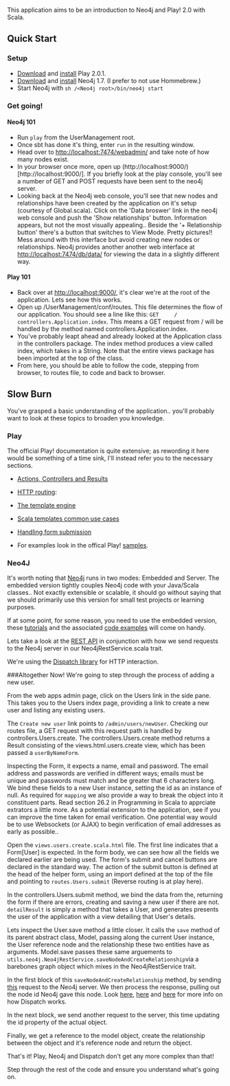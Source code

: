 This application aims to be an introduction to Neo4j and Play! 2.0 with Scala.

## Quick Start

### Setup
- [Download](http://download.playframework.org/releases/play-2.0.1.zip) and [install](http://www.playframework.org/documentation/2.0.1/Installing) Play 2.0.1.
- [Download](http://neo4j.org/download-thanks/?edition=community&release=1.7&platform=unix) and [install](http://docs.neo4j.org/chunked/stable/server-installation.html) Neo4j 1.7. (I prefer to not use Hommebrew.)
- Start Neo4j with `sh /<Neo4j root>/bin/neo4j start`

### Get going!

#### Neo4j 101
- Run `play` from the UserManagement root.
- Once sbt has done it's thing, enter `run` in the resulting window.
- Head over to [http://localhost:7474/webadmin/](http://localhost:7474/webadmin/) and take note of how many nodes exist.
- In your browser once more, open up (http://localhost:9000/)[http://localhost:9000/]. If you briefly look at the play console, you'll see a number of GET and POST requests have been sent to the neo4j server.
- Looking back at the Neo4j web console, you'll see that new nodes and relationships have been created by the application on it's setup (courtesy of Global.scala). Click on the 'Data broswer' link in the neo4j web console and push the 'Show relationships' button. Information appears, but not the most visually appealing.. Beside the '+ Relationship button' there's a button that switches to View Mode. Pretty pictures!! Mess around with this interface but avoid creating new nodes or relationships. Neo4j provides another another web interface at [http://localhost:7474/db/data/](http://localhost:7474/db/data/) for viewing the data in a slightly different way.

#### Play 101
- Back over at [http://localhost:9000/](http://localhost:9000/), it's clear we're at the root of the application. Lets see how this works.
- Open up /UserManagement/conf/routes. This file determines the flow of our application. You should see a line like this: `GET     /         controllers.Application.index`. This means a GET request from / will be handled by the method named controllers.Application.index.
- You've probably leapt ahead and already looked at the Application class in the controllers package. The index method produces a view called index, which takes in a String. Note that the entire views package has been imported at the top of the class.
- From here, you should be able to follow the code, stepping from browser, to routes file, to code and back to browser.

## Slow Burn
You've grasped a basic understanding of the application.. you'll probably want to look at these topics to broaden you knowledge.

### Play
The official Play! documentation is quite extensive; as rewording it here would be something of a time sink, I'll instead refer you to the necessary sections.

- [Actions, Controllers and Results](http://www.playframework.org/documentation/2.0.1/ScalaActions)
- [HTTP routing](http://www.playframework.org/documentation/2.0.1/ScalaRouting): 
- [The template engine](http://www.playframework.org/documentation/2.0.1/ScalaTemplates)
- [Scala templates common use cases](http://www.playframework.org/documentation/2.0.1/ScalaTemplateUseCases)
- [Handling form submission](http://www.playframework.org/documentation/2.0.1/ScalaForms)

- For examples look in the offical Play! [samples](https://github.com/playframework/Play20/tree/master/samples).

### Neo4J
It's worth noting that [Neo4j](http://docs.neo4j.org/chunked/1.7/index.html) runs in two modes: Embedded and Server.
The embedded version tightly couples Neo4j code with your Java/Scala classes.. Not exactly extensible or scalable, it should go without saying that we should primarily use this version for small test projects or learning purposes.

If at some point, for some reason, you need to use the embedded version, these [tutorials](http://docs.neo4j.org/chunked/1.7/tutorials-java-embedded.html) and the associated [code examples](http://docs.neo4j.org/chunked/1.7/tutorials-java-embedded.html) will come on handy.

Lets take a look at the [REST API](http://docs.neo4j.org/chunked/1.7/rest-api.html) in conjunction with how we send requests to the Neo4j server in our Neo4jRestService.scala trait.

We're using the [Dispatch library](http://dispatch.databinder.net/Dispatch.html) for HTTP interaction.

###Altogether Now!
We're going to step through the process of adding a new user.

From the web apps admin page, click on the Users link in the side pane. This takes you to the Users index page, providing a link to create a new user and listing any existing users.

The `Create new user` link points to `/admin/users/newUser`. Checking our routes file, a GET request with this request path is handled by controllers.Users.create. The controllers.Users.create method returns a Result consisting of the views.html.users.create view, which has been passed a `userByNameForm`.

Inspecting the Form, it expects a name, email and password. The email address and passwords are verified in different ways; emails must be unique and passwords must match and be greater that 6 characters long. We bind these fields to a new User instance, setting the id as an instance of null. As required for `mapping` we also provide a way to break the object into it constituent parts. Read section 26.2 in Programming in Scala to apprciate extrators a little more. As a potential extension to the application, see if you can improve the time taken for email verification. One potential way would be to use Websockets (or AJAX) to begin verification of email addresses as early as possible..

Open the `views.users.create.scala.html` file. The first line indicates that a Form[User] is expected. In the form body, we can see how all the fields we declared earlier are being used. The form's submit and cancel buttons are declared in the standard way. The action of the submit button is defined at the head of the helper form, using an import defined at the top of the file and pointing to `routes.Users.submit` (Reverse routing is at play here).

In the controllers.Users.submit method, we bind the data from the, returning the form if there are errors, creating and saving a new user if there are not. `detailResult` is simply a method that takes a User, and generates presents the user of the application with a view detailing that User's details.

Lets inspect the User.save method a little closer. It calls the `save` method of its parent abstract class, Model, passing along the current User instance, the User reference node and the relationship these two entities have as arguments. Model.save passes these same arguements to `utils.neo4j.Neo4jRestService.saveNodeAndCreateRelationship`via a barebones graph object which mixes in the Neo4jRestService trait.

In the first block of this `saveNodeAndCreateRelationship` method, by sending [this](http://docs.neo4j.org/chunked/stable/rest-api-nodes.html) request to the Neo4j server. We then process the response, pulling out the node id Neo4j gave this node. Look [here](http://www.flotsam.nl/dispatch-periodic-table.html), [here](http://dispatch.databinder.net/Dispatch.html) and [here](http://databinder.net/dispatch-doc/#package) for more info on how Dispatch works.

In the next block, we send another request to the server, this time updating the id property of the actual object.

Finally, we get a reference to the model object, create the relationship between the object and it's reference node and return the object.

That's it! Play, Neo4j and Dispatch don't get any more complex than that!

Step through the rest of the code and ensure you understand what's going on.
